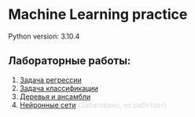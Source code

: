 # Machine Learning practice
Python version: 3.10.4

## Лабораторные работы:
1. [Задача регрессии](./labs/task1/task1.ipynb)
2. [Задача классификации](./labs/task2/task2.ipynb)
3. [Деревья и ансамбли](./labs/task3/task3.ipynb)
4. [Нейронные сети](./labs/task4/task4.ipynb) <span style="color:#d8d8d8">
(Забаговано, но работает)</span>
